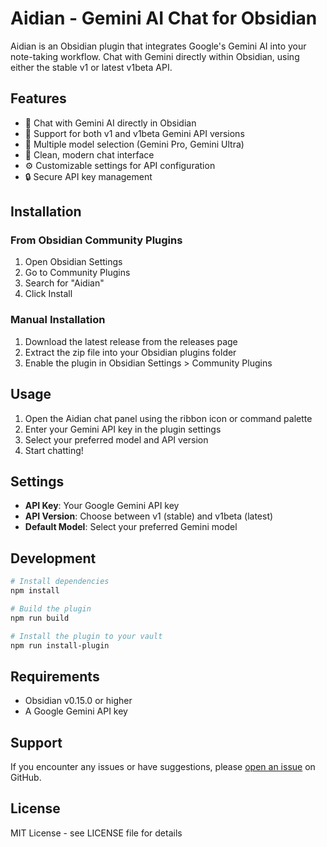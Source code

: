 # Aidian - Gemini AI Chat for Obsidian

Aidian is an Obsidian plugin that integrates Google's Gemini AI into your note-taking workflow. Chat with Gemini directly within Obsidian, using either the stable v1 or latest v1beta API.

## Features

- 🤖 Chat with Gemini AI directly in Obsidian
- 🔄 Support for both v1 and v1beta Gemini API versions
- 🎯 Multiple model selection (Gemini Pro, Gemini Ultra)
- 💬 Clean, modern chat interface
- ⚙️ Customizable settings for API configuration
- 🔒 Secure API key management

## Installation

### From Obsidian Community Plugins

1. Open Obsidian Settings
2. Go to Community Plugins
3. Search for "Aidian"
4. Click Install

### Manual Installation

1. Download the latest release from the releases page
2. Extract the zip file into your Obsidian plugins folder
3. Enable the plugin in Obsidian Settings > Community Plugins

## Usage

1. Open the Aidian chat panel using the ribbon icon or command palette
2. Enter your Gemini API key in the plugin settings
3. Select your preferred model and API version
4. Start chatting!

## Settings

- **API Key**: Your Google Gemini API key
- **API Version**: Choose between v1 (stable) and v1beta (latest)
- **Default Model**: Select your preferred Gemini model

## Development

```bash
# Install dependencies
npm install

# Build the plugin
npm run build

# Install the plugin to your vault
npm run install-plugin
```

## Requirements

- Obsidian v0.15.0 or higher
- A Google Gemini API key

## Support

If you encounter any issues or have suggestions, please [open an issue](https://github.com/yourusername/aidian/issues) on GitHub.

## License

MIT License - see LICENSE file for details 